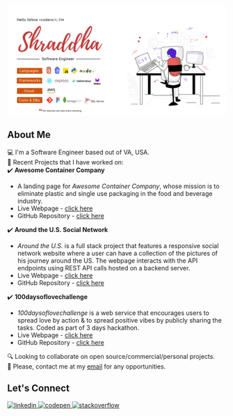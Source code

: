 ![my-github-banner](images/github-banner-new.png)

## About Me
💻 I'm a Software Engineer based out of VA, USA.  
🌱 Recent Projects that I have worked on:  
✔️ **Awesome Container Company**  
- A landing page for *Awesome Container Company*, whose mission is to eliminate plastic and single use packaging in the food and beverage industry.   
- Live Webpage - [click here](https://5hraddha.github.io/awesome-container-company/)
- GitHub Repository - [click here](https://github.com/5hraddha/awesome-container-company)  

✔️ **Around the U.S. Social Network**  
- *Around the U.S.* is a full stack project that features a responsive social network website where a user can have a collection of the pictures of his journey around the US. The webpage interacts with the API endpoints using REST API calls hosted on a backend server.   
- Live Webpage - [click here](https://shraddha.students.nomoreparties.sbs/)
- GitHub Repository - [click here](https://github.com/5hraddha/react-around-api-full)

✔️ **100daysoflovechallenge**  
- *100daysoflovechallenge* is a web service that encourages users to spread love by action & to spread positive vibes by publicly sharing the tasks. Coded as part of 3 days hackathon.   
- Live Webpage - [click here](https://100daysoflove.netlify.app/)
- GitHub Repository - [click here](https://github.com/5hraddha/100daysoflovechallenge)  

🔍 Looking to collaborate on open source/commercial/personal projects.  
📮 Please, contact me at my [email](mailto:mailmeatshraddha@gmail.com) for any opportunities.  

## Let's Connect
<a href="https://www.linkedin.com/in/5hraddha/">
  <img src="../5hraddha/images/linkedin.png" alt="linkedin" width=30>
</a>
<a href="https://codepen.io/5hraddha">
  <img src="../5hraddha/images/codepen.png" alt="codepen" width=30>
</a>
<a href="https://stackoverflow.com/users/8807325/shraddha">
  <img src="../5hraddha/images/stackoverflow.png" alt="stackoverflow" width=30>
</a>